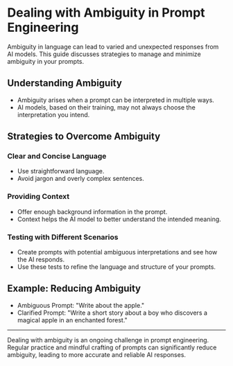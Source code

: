 # Dealing with Ambiguity in Prompt Engineering

Ambiguity in language can lead to varied and unexpected responses from AI models. This guide discusses strategies to manage and minimize ambiguity in your prompts.

## Understanding Ambiguity

- Ambiguity arises when a prompt can be interpreted in multiple ways.
- AI models, based on their training, may not always choose the interpretation you intend.

## Strategies to Overcome Ambiguity

### Clear and Concise Language
- Use straightforward language.
- Avoid jargon and overly complex sentences.

### Providing Context
- Offer enough background information in the prompt.
- Context helps the AI model to better understand the intended meaning.

### Testing with Different Scenarios
- Create prompts with potential ambiguous interpretations and see how the AI responds.
- Use these tests to refine the language and structure of your prompts.

## Example: Reducing Ambiguity

- Ambiguous Prompt: "Write about the apple."
- Clarified Prompt: "Write a short story about a boy who discovers a magical apple in an enchanted forest."

---

Dealing with ambiguity is an ongoing challenge in prompt engineering. Regular practice and mindful crafting of prompts can significantly reduce ambiguity, leading to more accurate and reliable AI responses.
